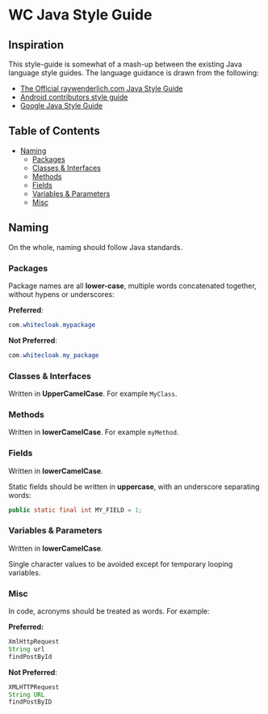 # WC Java Style Guide

## Inspiration

This style-guide is somewhat of a mash-up between the existing Java language style guides. The language guidance is drawn from the following:

+ [The Official raywenderlich.com Java Style Guide](https://github.com/raywenderlich/java-style-guide)
+ [Android contributors style guide](https://source.android.com/source/code-style.html)
+ [Google Java Style Guide](https://google-styleguide.googlecode.com/svn/trunk/javaguide.html)

## Table of Contents

- [Naming](#naming)
  + [Packages](#packages)
  + [Classes & Interfaces](#classes--interfaces)
  + [Methods](#methods)
  + [Fields](#fields)
  + [Variables & Parameters](#variables--parameters)
  + [Misc](#misc)

## Naming

On the whole, naming should follow Java standards.

### Packages

Package names are all __lower-case__, multiple words concatenated together, without hypens or underscores:

__Preferred__:

```java
com.whitecloak.mypackage
```
__Not Preferred__:

```java
com.whitecloak.my_package
```

### Classes & Interfaces

Written in __UpperCamelCase__. For example `MyClass`. 

### Methods

Written in __lowerCamelCase__. For example `myMethod`.

### Fields

Written in __lowerCamelCase__.

Static fields should be written in __uppercase__, with an underscore separating
words:

```java
public static final int MY_FIELD = 1;
```

### Variables & Parameters

Written in __lowerCamelCase__.

Single character values to be avoided except for temporary looping variables.

### Misc

In code, acronyms should be treated as words. For example:

__Preferred:__

```java
XmlHttpRequest
String url
findPostById
```

__Not Preferred__:

```java
XMLHTTPRequest
String URL
findPostByID
```
